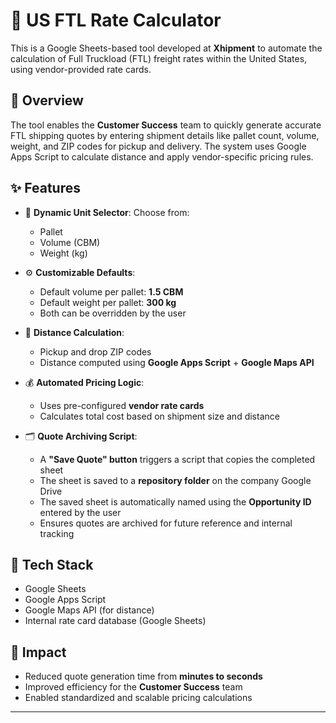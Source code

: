 # 🚛 US FTL Rate Calculator

This is a Google Sheets-based tool developed at **Xhipment** to automate the calculation of Full Truckload (FTL) freight rates within the United States, using vendor-provided rate cards.


## 📌 Overview

The tool enables the **Customer Success** team to quickly generate accurate FTL shipping quotes by entering shipment details like pallet count, volume, weight, and ZIP codes for pickup and delivery. The system uses Google Apps Script to calculate distance and apply vendor-specific pricing rules.


## ✨ Features

- 🔽 **Dynamic Unit Selector**: Choose from:
  - Pallet
  - Volume (CBM)
  - Weight (kg)
  
- ⚙️ **Customizable Defaults**:
  - Default volume per pallet: **1.5 CBM**
  - Default weight per pallet: **300 kg**
  - Both can be overridden by the user

- 📍 **Distance Calculation**:
  - Pickup and drop ZIP codes
  - Distance computed using **Google Apps Script** + **Google Maps API**

- 💰 **Automated Pricing Logic**:
  - Uses pre-configured **vendor rate cards**
  - Calculates total cost based on shipment size and distance
    
- 🗂️ **Quote Archiving Script**:
  - A **"Save Quote" button** triggers a script that copies the completed sheet
  - The sheet is saved to a **repository folder** on the company Google Drive
  - The saved sheet is automatically named using the **Opportunity ID** entered by the user
  - Ensures quotes are archived for future reference and internal tracking


## 🧰 Tech Stack

- Google Sheets
- Google Apps Script
- Google Maps API (for distance)
- Internal rate card database (Google Sheets)


## 🎯 Impact

- Reduced quote generation time from **minutes to seconds**
- Improved efficiency for the **Customer Success** team
- Enabled standardized and scalable pricing calculations

---
